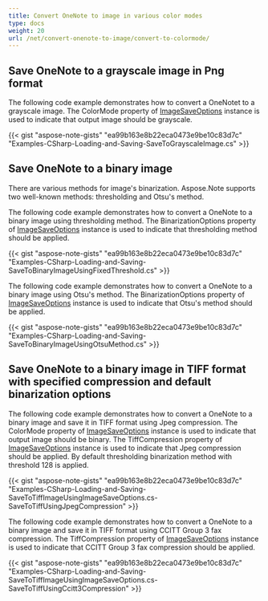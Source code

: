 ```yaml
---
title: Convert OneNote to image in various color modes
type: docs
weight: 20
url: /net/convert-onenote-to-image/convert-to-colormode/
---
```


## **Save OneNote to a grayscale image in Png format**
The following code example demonstrates how to convert a OneNotet to a grayscale image. 
The ColorMode property of [ImageSaveOptions](https://apireference.aspose.com/note/net/aspose.note.saving/imagesaveoptions) instance is used to indicate that output image should be grayscale.

{{< gist "aspose-note-gists" "ea99b163e8b22eca0473e9be10c83d7c" "Examples-CSharp-Loading-and-Saving-SaveToGrayscaleImage.cs" >}}


## **Save OneNote to a binary image**
There are various methods for image's binarization. Aspose.Note supports two well-known methods: thresholding and Otsu's method.


The following code example demonstrates how to convert a OneNote to a binary image using thresholding method.
The BinarizationOptions property of [ImageSaveOptions](https://apireference.aspose.com/note/net/aspose.note.saving/imagesaveoptions) instance is used to indicate that thresholding method should be applied.

{{< gist "aspose-note-gists" "ea99b163e8b22eca0473e9be10c83d7c" "Examples-CSharp-Loading-and-Saving-SaveToBinaryImageUsingFixedThreshold.cs" >}}


The following code example demonstrates how to convert a OneNote to a binary image using Otsu's method.
The BinarizationOptions property of [ImageSaveOptions](https://apireference.aspose.com/note/net/aspose.note.saving/imagesaveoptions) instance is used to indicate that Otsu's method should be applied.

{{< gist "aspose-note-gists" "ea99b163e8b22eca0473e9be10c83d7c" "Examples-CSharp-Loading-and-Saving-SaveToBinaryImageUsingOtsuMethod.cs" >}}


## **Save OneNote to a binary image in TIFF format with specified compression and default binarization options**
The following code example demonstrates how to convert a OneNote to a binary image and save it in TIFF format using Jpeg compression. 
The ColorMode property of [ImageSaveOptions](https://apireference.aspose.com/note/net/aspose.note.saving/imagesaveoptions) instance is used to indicate that output image should be binary.
The TiffCompression property of [ImageSaveOptions](https://apireference.aspose.com/note/net/aspose.note.saving/imagesaveoptions) instance is used to indicate that Jpeg compression should be applied.
By default thresholding binarization method with threshold 128 is applied.

{{< gist "aspose-note-gists" "ea99b163e8b22eca0473e9be10c83d7c" "Examples-CSharp-Loading-and-Saving-SaveToTiffImageUsingImageSaveOptions.cs-SaveToTiffUsingJpegCompression" >}}


The following code example demonstrates how to convert a OneNote to a binary image and save it in TIFF format using CCITT Group 3 fax compression. 
The TiffCompression property of [ImageSaveOptions](https://apireference.aspose.com/note/net/aspose.note.saving/imagesaveoptions) instance is used to indicate that CCITT Group 3 fax compression should be applied.

{{< gist "aspose-note-gists" "ea99b163e8b22eca0473e9be10c83d7c" "Examples-CSharp-Loading-and-Saving-SaveToTiffImageUsingImageSaveOptions.cs-SaveToTiffUsingCcitt3Compression" >}}
